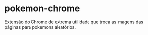 # pokemon-chrome
Extensão do Chrome de extrema utilidade que troca as imagens das páginas para pokemons aleatórios.
